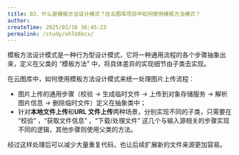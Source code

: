 ```yaml
---
title: 02、什么是模板方法设计模式？在云图库项目中如何使用模板方法模式？
author:
createTime: 2025/02/16 16:45:23
permalink: /study/ohlb6bcx/
---
```


模板方法设计模式是一种行为型设计模式，它将一种通用流程的各个步骤抽象出来，定义在父类的 “模板方法” 中，将具体差异的实现细节由子类去实现。

在云图库中，如何使用模板方法设计模式来统一处理图片上传流程：

- 图片上传的通用步骤（校验 -> 生成临时文件 -> 上传到对象存储服务 -> 解析图片信息 -> 删除临时文件）定义在抽象类中；
- 针对**本地文件上传**和**URL 文件上传**两种场景，分别实现不同的子类，只需要在 “校验” ，“获取文件信息” ，“下载/处理文件” 这几个与输入源相关的步骤实现不同的逻辑，其他步骤则使用父类的方法。

经过这样处理后可以减少大量重复代码，也让后续扩展新的文件来源更加容易。